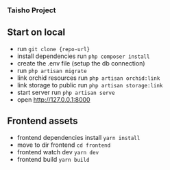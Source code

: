 ### Taisho Project

## Start on local
- run `git clone {repo-url}`
- install dependencies run `php composer install`
- create the .env file (setup the db connection)
- run `php artisan migrate`
- link orchid resources run `php artisan orchid:link`
- link storage to public run `php artisan storage:link`
- start server run `php artisan serve `
- open http://127.0.0.1:8000

## Frontend assets
- frontend dependencies install `yarn install`
- move to dir frontend `cd frontend`
- frontend watch dev `yarn dev`
- frontend build `yarn build`

